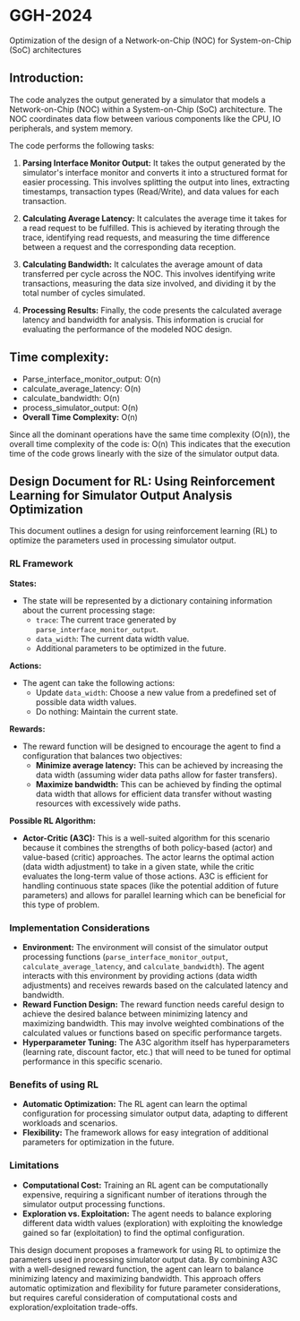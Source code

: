 # GGH-2024
Optimization of the design of a Network-on-Chip (NOC) for System-on-Chip (SoC) architectures

## Introduction:

The code analyzes the output generated by a simulator that models a Network-on-Chip (NOC) within a System-on-Chip (SoC) architecture. The NOC coordinates data flow between various components like the CPU, IO peripherals, and system memory.

The code performs the following tasks:

1. **Parsing Interface Monitor Output:** It takes the output generated by the simulator's interface monitor and converts it into a structured format for easier processing. This involves splitting the output into lines, extracting timestamps, transaction types (Read/Write), and data values for each transaction.

2. **Calculating Average Latency:** It calculates the average time it takes for a read request to be fulfilled. This is achieved by iterating through the trace, identifying read requests, and measuring the time difference between a request and the corresponding data reception.

3. **Calculating Bandwidth:** It calculates the average amount of data transferred per cycle across the NOC. This involves identifying write transactions, measuring the data size involved, and dividing it by the total number of cycles simulated.

4. **Processing Results:** Finally, the code presents the calculated average latency and bandwidth for analysis. This information is crucial for evaluating the performance of the modeled NOC design.


## Time complexity:

* Parse_interface_monitor_output: O(n)
* calculate_average_latency: O(n)
* calculate_bandwidth: O(n)
* process_simulator_output: O(n)
*  **Overall Time Complexity:** O(n)
  
Since all the dominant operations have the same time complexity (O(n)), the overall time complexity of the code is: O(n)
This indicates that the execution time of the code grows linearly with the size of the simulator output data.

## Design Document for RL: Using Reinforcement Learning for Simulator Output Analysis Optimization
This document outlines a design for using reinforcement learning (RL) to optimize the parameters used in processing simulator output.

### RL Framework

**States:**

* The state will be represented by a dictionary containing information about the current processing stage:
    * `trace`: The current trace generated by `parse_interface_monitor_output`.
    * `data_width`: The current data width value.
    * Additional parameters to be optimized in the future.

**Actions:**

* The agent can take the following actions:
    * Update `data_width`: Choose a new value from a predefined set of possible data width values.
    * Do nothing: Maintain the current state.

**Rewards:**

* The reward function will be designed to encourage the agent to find a configuration that balances two objectives:
    * **Minimize average latency:** This can be achieved by increasing the data width (assuming wider data paths allow for faster transfers).
    * **Maximize bandwidth:** This can be achieved by finding the optimal data width that allows for efficient data transfer without wasting resources with excessively wide paths.

**Possible RL Algorithm:**

* **Actor-Critic (A3C):** This is a well-suited algorithm for this scenario because it combines the strengths of both policy-based (actor) and value-based (critic) approaches. The actor learns the optimal action (data width adjustment) to take in a given state, while the critic evaluates the long-term value of those actions. A3C is efficient for handling continuous state spaces (like the potential addition of future parameters) and allows for parallel learning which can be beneficial for this type of problem.

### Implementation Considerations

* **Environment:** The environment will consist of the simulator output processing functions (`parse_interface_monitor_output`, `calculate_average_latency`, and `calculate_bandwidth`). The agent interacts with this environment by providing actions (data width adjustments) and receives rewards based on the calculated latency and bandwidth.
* **Reward Function Design:** The reward function needs careful design to achieve the desired balance between minimizing latency and maximizing bandwidth. This may involve weighted combinations of the calculated values or functions based on specific performance targets.
* **Hyperparameter Tuning:** The A3C algorithm itself has hyperparameters (learning rate, discount factor, etc.) that will need to be tuned for optimal performance in this specific scenario.

### Benefits of using RL

* **Automatic Optimization:**  The RL agent can learn the optimal configuration for processing simulator output data, adapting to different workloads and scenarios.
* **Flexibility:** The framework allows for easy integration of additional parameters for optimization in the future.

### Limitations

* **Computational Cost:** Training an RL agent can be computationally expensive, requiring a significant number of iterations through the simulator output processing functions.
* **Exploration vs. Exploitation:**  The agent needs to balance exploring different data width values (exploration) with exploiting the knowledge gained so far (exploitation) to find the optimal configuration.

This design document proposes a framework for using RL to optimize the parameters used in processing simulator output data. By combining A3C with a well-designed reward function, the agent can learn to balance minimizing latency and maximizing bandwidth. This approach offers automatic optimization and flexibility for future parameter considerations, but requires careful consideration of computational costs and exploration/exploitation trade-offs.

